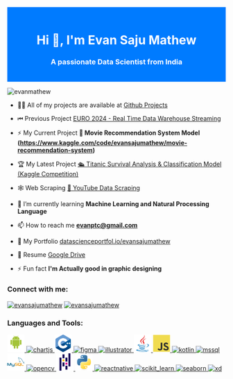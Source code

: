 <div style="background-color: #007BFF; padding: 20px;">
    <h1 align="center" style="color: white;">Hi 👋, I'm Evan Saju Mathew</h1>
    <h3 align="center" style="color: white;">A passionate Data Scientist from India</h3>
</div>

<p align="left"> <img src="https://komarev.com/ghpvc/?username=evanmathew&label=Profile%20views&color=0e75b6&style=flat" alt="evanmathew" /> </p>

- 👨‍💻 All of my projects are available at [Github Projects](https://github.com/evanmathew/Projects)

- ⏮ Previous Project [EURO 2024 - Real Time Data Warehouse Streaming](https://github.com/evanmathew/euro-2024-kafka-pinot-pipeline)

- ⚡ My Current Project **🎥 Movie Recommendation System Model (https://www.kaggle.com/code/evansajumathew/movie-recommendation-system)**

- 🏆 My Latest Project [🛳️ Titanic Survival Analysis & Classification Model (Kaggle Competition)](https://www.kaggle.com/code/evansajumathew/titanic-survival-analysis-prediction-ml-model#Titanic-Survival-Prediction-Project-%F0%9F%9A%A2)

- 🕸️ Web Scraping [🔴 YouTube Data Scraping](https://github.com/evanmathew/YouTube-Data-Scrapping)

- 🌱 I’m currently learning **Machine Learning and Natural Processing Language**

- 📫 How to reach me **evanptc@gmail.com**

-  💼 My Portfolio [datascienceportfol.io/evansajumathew](https://www.datascienceportfol.io/evansajumathew)

- 📄 Resume [Google Drive ](https://drive.google.com/file/d/1G_jtGJvgQEdTYI3-9cINg1tZhvIqrglb/view?usp=sharing)

- ⚡ Fun fact **I'm Actually good in graphic designing**

<h3 align="left">Connect with me:</h3>
<p align="left">
<a href="https://linkedin.com/in/evansajumathew" target="blank"><img align="center" src="https://raw.githubusercontent.com/rahuldkjain/github-profile-readme-generator/master/src/images/icons/Social/linked-in-alt.svg" alt="evansajumathew" height="30" width="40" /></a>
<a href="https://kaggle.com/evansajumathew" target="blank"><img align="center" src="https://raw.githubusercontent.com/rahuldkjain/github-profile-readme-generator/master/src/images/icons/Social/kaggle.svg" alt="evansajumathew" height="30" width="40" /></a>
</p>

<h3 align="left">Languages and Tools:</h3>
<p align="left"> <a href="https://developer.android.com" target="_blank" rel="noreferrer"> <img src="https://raw.githubusercontent.com/devicons/devicon/master/icons/android/android-original-wordmark.svg" alt="android" width="40" height="40"/> </a> <a href="https://www.chartjs.org" target="_blank" rel="noreferrer"> <img src="https://www.chartjs.org/media/logo-title.svg" alt="chartjs" width="40" height="40"/> </a> <a href="https://www.w3schools.com/cpp/" target="_blank" rel="noreferrer"> <img src="https://raw.githubusercontent.com/devicons/devicon/master/icons/cplusplus/cplusplus-original.svg" alt="cplusplus" width="40" height="40"/> </a> <a href="https://www.figma.com/" target="_blank" rel="noreferrer"> <img src="https://www.vectorlogo.zone/logos/figma/figma-icon.svg" alt="figma" width="40" height="40"/> </a> <a href="https://www.adobe.com/in/products/illustrator.html" target="_blank" rel="noreferrer"> <img src="https://www.vectorlogo.zone/logos/adobe_illustrator/adobe_illustrator-icon.svg" alt="illustrator" width="40" height="40"/> </a> <a href="https://www.java.com" target="_blank" rel="noreferrer"> <img src="https://raw.githubusercontent.com/devicons/devicon/master/icons/java/java-original.svg" alt="java" width="40" height="40"/> </a> <a href="https://developer.mozilla.org/en-US/docs/Web/JavaScript" target="_blank" rel="noreferrer"> <img src="https://raw.githubusercontent.com/devicons/devicon/master/icons/javascript/javascript-original.svg" alt="javascript" width="40" height="40"/> </a> <a href="https://kotlinlang.org" target="_blank" rel="noreferrer"> <img src="https://www.vectorlogo.zone/logos/kotlinlang/kotlinlang-icon.svg" alt="kotlin" width="40" height="40"/> </a> <a href="https://www.microsoft.com/en-us/sql-server" target="_blank" rel="noreferrer"> <img src="https://www.svgrepo.com/show/303229/microsoft-sql-server-logo.svg" alt="mssql" width="40" height="40"/> </a> <a href="https://www.mysql.com/" target="_blank" rel="noreferrer"> <img src="https://raw.githubusercontent.com/devicons/devicon/master/icons/mysql/mysql-original-wordmark.svg" alt="mysql" width="40" height="40"/> </a> <a href="https://opencv.org/" target="_blank" rel="noreferrer"> <img src="https://www.vectorlogo.zone/logos/opencv/opencv-icon.svg" alt="opencv" width="40" height="40"/> </a> <a href="https://pandas.pydata.org/" target="_blank" rel="noreferrer"> <img src="https://raw.githubusercontent.com/devicons/devicon/2ae2a900d2f041da66e950e4d48052658d850630/icons/pandas/pandas-original.svg" alt="pandas" width="40" height="40"/> </a> <a href="https://www.python.org" target="_blank" rel="noreferrer"> <img src="https://raw.githubusercontent.com/devicons/devicon/master/icons/python/python-original.svg" alt="python" width="40" height="40"/> </a> <a href="https://reactnative.dev/" target="_blank" rel="noreferrer"> <img src="https://reactnative.dev/img/header_logo.svg" alt="reactnative" width="40" height="40"/> </a> <a href="https://scikit-learn.org/" target="_blank" rel="noreferrer"> <img src="https://upload.wikimedia.org/wikipedia/commons/0/05/Scikit_learn_logo_small.svg" alt="scikit_learn" width="40" height="40"/> </a> <a href="https://seaborn.pydata.org/" target="_blank" rel="noreferrer"> <img src="https://seaborn.pydata.org/_images/logo-mark-lightbg.svg" alt="seaborn" width="40" height="40"/> </a> <a href="https://www.adobe.com/products/xd.html" target="_blank" rel="noreferrer"> <img src="https://cdn.worldvectorlogo.com/logos/adobe-xd.svg" alt="xd" width="40" height="40"/> </a> </p>


